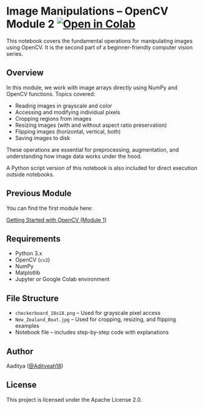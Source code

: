 # Image Manipulations – OpenCV Module 2              [![Open in Colab](https://colab.research.google.com/assets/colab-badge.svg)](https://colab.research.google.com/drive/1MlDwlTMb8aeqSofqynr1aC7JlxFZq0Hh?usp=sharing)

This notebook covers the fundamental operations for manipulating images using OpenCV. It is the second part of a beginner-friendly computer vision series.

## Overview

In this module, we work with image arrays directly using NumPy and OpenCV functions. Topics covered:

- Reading images in grayscale and color
- Accessing and modifying individual pixels
- Cropping regions from images
- Resizing images (with and without aspect ratio preservation)
- Flipping images (horizontal, vertical, both)
- Saving images to disk

These operations are essential for preprocessing, augmentation, and understanding how image data works under the hood.

A Python script version of this notebook is also included for direct execution outside notebooks.

## Previous Module

You can find the first module here:

[Getting Started with OpenCV (Module 1)](https://github.com/Adityeah18/opencv/tree/main/01)

## Requirements

- Python 3.x
- OpenCV (`cv2`)
- NumPy
- Matplotlib
- Jupyter or Google Colab environment

## File Structure

- `checkerboard_18x18.png` – Used for grayscale pixel access
- `New_Zealand_Boat.jpg` – Used for cropping, resizing, and flipping examples
- Notebook file – includes step-by-step code with explanations


## Author
Aaditya ([@Adityeah18](https://github.com/Adityeah18))

## License
This project is licensed under the Apache License 2.0.



